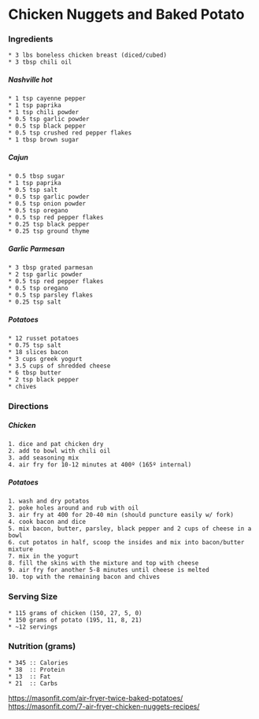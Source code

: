 # Chicken Nuggets and Baked Potato



### Ingredients
	* 3 lbs boneless chicken breast (diced/cubed)
	* 3 tbsp chili oil

##### Nashville hot
	* 1 tsp cayenne pepper
	* 1 tsp paprika
	* 1 tsp chili powder
	* 0.5 tsp garlic powder
	* 0.5 tsp black pepper
	* 0.5 tsp crushed red pepper flakes
	* 1 tbsp brown sugar

##### Cajun
	* 0.5 tbsp sugar
	* 1 tsp paprika
	* 0.5 tsp salt
	* 0.5 tsp garlic powder
	* 0.5 tsp onion powder
	* 0.5 tsp oregano
	* 0.5 tsp red pepper flakes
	* 0.25 tsp black pepper
	* 0.25 tsp ground thyme

##### Garlic Parmesan
	* 3 tbsp grated parmesan
	* 2 tsp garlic powder
	* 0.5 tsp red pepper flakes
	* 0.5 tsp oregano
	* 0.5 tsp parsley flakes
	* 0.25 tsp salt

##### Potatoes
	* 12 russet potatoes
	* 0.75 tsp salt
	* 18 slices bacon
	* 3 cups greek yogurt
	* 3.5 cups of shredded cheese
	* 6 tbsp butter
	* 2 tsp black pepper
	* chives


### Directions

##### Chicken
	1. dice and pat chicken dry
	2. add to bowl with chili oil
	3. add seasoning mix
	4. air fry for 10-12 minutes at 400º (165º internal)

##### Potatoes
	1. wash and dry potatos
	2. poke holes around and rub with oil
	3. air fry at 400 for 20-40 min (should puncture easily w/ fork)
	4. cook bacon and dice
	5. mix bacon, butter, parsley, black pepper and 2 cups of cheese in a bowl
	6. cut potatos in half, scoop the insides and mix into bacon/butter mixture
	7. mix in the yogurt
	8. fill the skins with the mixture and top with cheese
	9. air fry for another 5-8 minutes until cheese is melted
	10. top with the remaining bacon and chives


### Serving Size
	* 115 grams of chicken (150, 27, 5, 0)
	* 150 grams of potato (195, 11, 8, 21)
	* ~12 servings


### Nutrition (grams)
	* 345 :: Calories
	* 38  :: Protein
	* 13  :: Fat
	* 21  :: Carbs


https://masonfit.com/air-fryer-twice-baked-potatoes/
https://masonfit.com/7-air-fryer-chicken-nuggets-recipes/